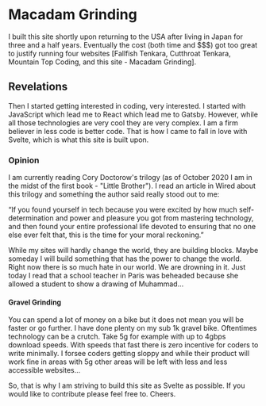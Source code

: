 # Macadam Grinding #

I built this site shortly upon returning to the USA after living in Japan for three and a half years. Eventually the cost (both time and $$$) got too great to justify running four websites [Fallfish Tenkara, Cutthroat Tenkara, Mountain Top Coding, and this site - Macadam Grinding]. 

## Revelations ##

Then I started getting interested in coding, very interested. I started with JavaScript which lead me to React which lead me to Gatsby. However, while all those technologies are very cool they are very complex. I am a firm believer in less code is better code. That is how I came to fall in love with Svelte, which is what this site is built upon.

### Opinion ###

I am currently reading Cory Doctorow's trilogy (as of October 2020 I am in the midst of the first book - "Little Brother"). I read an article in Wired about this trilogy and something the author said really stood out to me: 

“If you found yourself in tech because you were excited by how much self-determination and power and pleasure you got from mastering technology, and then found your entire professional life devoted to ensuring that no one else ever felt that, this is the time for your moral reckoning.” 

While my sites will hardly change the world, they are building blocks. Maybe someday I will build something that has the power to change the world. Right now there is so much hate in our world. We are drowning in it. Just today I read that a school teacher in Paris was beheaded because she allowed a student to show a drawing of Muhammad...

#### Gravel Grinding #####

You can spend a lot of money on a bike but it does not mean you will be faster or go further. I have done plenty on my sub 1k gravel bike. Oftentimes technology can be a crutch. Take 5g for example with up to 4gbps download speeds. With speeds that fast there is zero incentive for coders to write minimally. I forsee coders getting sloppy and while their product will work fine in areas with 5g other areas will be left with less and less accessible websites...

So, that is why I am striving to build this site as Svelte as possible. If you would like to contribute please feel free to. Cheers.